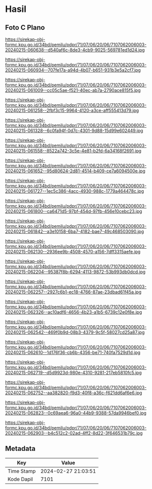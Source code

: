 # Hasil

## Foto C Plano

https://sirekap-obj-formc.kpu.go.id/34bd/pemilu/pdpr/71/07/06/20/06/7107062006003-20240215-060638--d540af6c-8de3-4cb9-9025-569781ed1d24.jpg

https://sirekap-obj-formc.kpu.go.id/34bd/pemilu/pdpr/71/07/06/20/06/7107062006003-20240215-060934--707fe17a-a94d-4b07-b651-931b3e5a2cf7.jpg

https://sirekap-obj-formc.kpu.go.id/34bd/pemilu/pdpr/71/07/06/20/06/7107062006003-20240215-061009--cc05c5ae-f521-40ec-ab7a-2790ace815f5.jpg

https://sirekap-obj-formc.kpu.go.id/34bd/pemilu/pdpr/71/07/06/20/06/7107062006003-20240215-061258--2fbf3c15-9964-4120-a3ce-aff555413d79.jpg

https://sirekap-obj-formc.kpu.go.id/34bd/pemilu/pdpr/71/07/06/20/06/7107062006003-20240215-061328--6c0fa94f-0d7c-4301-9d88-15d99e602449.jpg

https://sirekap-obj-formc.kpu.go.id/34bd/pemilu/pdpr/71/07/06/20/06/7107062006003-20240215-061558--8522a742-3c5e-4e81-b2fd-6a34168f2691.jpg

https://sirekap-obj-formc.kpu.go.id/34bd/pemilu/pdpr/71/07/06/20/06/7107062006003-20240215-061652--95d80624-2d81-4514-b409-ce7a6094500e.jpg

https://sirekap-obj-formc.kpu.go.id/34bd/pemilu/pdpr/71/07/06/20/06/7107062006003-20240215-061727--1ec5c386-4acc-4930-988c-1779a464478c.jpg

https://sirekap-obj-formc.kpu.go.id/34bd/pemilu/pdpr/71/07/06/20/06/7107062006003-20240215-061800--ca6471d5-97bf-454d-97fb-456e10cebc23.jpg

https://sirekap-obj-formc.kpu.go.id/34bd/pemilu/pdpr/71/07/06/20/06/7107062006003-20240215-061842--a3e10158-6ba7-4182-bae7-49c468503090.jpg

https://sirekap-obj-formc.kpu.go.id/34bd/pemilu/pdpr/71/07/06/20/06/7107062006003-20240215-062130--2936ee9b-4508-4570-a156-7dff3315aefe.jpg

https://sirekap-obj-formc.kpu.go.id/34bd/pemilu/pdpr/71/07/06/20/06/7107062006003-20240215-062204--95387f8b-6294-4113-9872-53b993db0dcd.jpg

https://sirekap-obj-formc.kpu.go.id/34bd/pemilu/pdpr/71/07/06/20/06/7107062006003-20240215-062257--2927c6b1-ec18-4766-87ae-23dbad61f45a.jpg

https://sirekap-obj-formc.kpu.go.id/34bd/pemilu/pdpr/71/07/06/20/06/7107062006003-20240215-062326--ac10adf6-4656-4b23-a1b5-6739c12e0f8e.jpg

https://sirekap-obj-formc.kpu.go.id/34bd/pemilu/pdpr/71/07/06/20/06/7107062006003-20240215-062542--469f0b9d-08b3-4379-9c5f-58027cd25a87.jpg

https://sirekap-obj-formc.kpu.go.id/34bd/pemilu/pdpr/71/07/06/20/06/7107062006003-20240215-062610--1d176f36-cb6b-4356-be71-740fa7529d1d.jpg

https://sirekap-obj-formc.kpu.go.id/34bd/pemilu/pdpr/71/07/06/20/06/7107062006003-20240215-062719--d5d9923d-980e-4310-9281-217eb5810fc5.jpg

https://sirekap-obj-formc.kpu.go.id/34bd/pemilu/pdpr/71/07/06/20/06/7107062006003-20240215-062752--aa382820-f9d3-40f8-a36c-f621dd6af6e6.jpg

https://sirekap-obj-formc.kpu.go.id/34bd/pemilu/pdpr/71/07/06/20/06/7107062006003-20240215-062823--0c69aea6-96a0-44b9-9388-57da9946bef0.jpg

https://sirekap-obj-formc.kpu.go.id/34bd/pemilu/pdpr/71/07/06/20/06/7107062006003-20240215-062903--b4c512c2-02ad-4ff2-8d22-3f646531b79c.jpg


## Metadata

| Key        | Value               |
| ---------- | ------------------- |
| Time Stamp | 2024-02-27 21:03:51 |
| Kode Dapil | 7101                |



